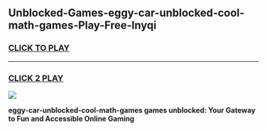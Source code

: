 
## Unblocked-Games-eggy-car-unblocked-cool-math-games-Play-Free-lnyqi
<h3>
<a href="https://premium76.site?title=eggy-car-unblocked-cool-math-games&ref=23A">CLICK TO PLAY</a></h3>
<hr>

<h3>
<a href="https://premium76.site?title=eggy-car-unblocked-cool-math-games&ref=23A">CLICK 2 PLAY</a>
  
</h3>

<a href="https://premium76.site?title=eggy-car-unblocked-cool-math-games&ref=23A"><img src="https://clearcache.store/games.png"></a>


**eggy-car-unblocked-cool-math-games games unblocked: Your Gateway to Fun and Accessible Online Gaming**
